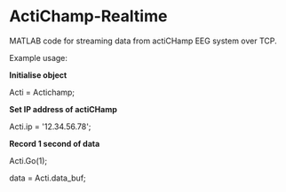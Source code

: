 # ActiChamp-Realtime

MATLAB code for streaming data from actiCHamp EEG system over TCP.

Example usage:


**Initialise object**

Acti = Actichamp; 

**Set IP address of actiCHamp**

Acti.ip = '12.34.56.78';

**Record 1 second of data**

Acti.Go(1);

data = Acti.data_buf;
